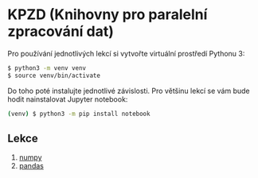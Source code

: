 # KPZD (Knihovny pro paralelní zpracování dat)
Pro používání jednotlivých lekcí si vytvořte virtuální prostředí Pythonu 3:
```bash
$ python3 -m venv venv
$ source venv/bin/activate
```

Do toho poté instalujte jednotlivé závislosti. Pro většinu lekcí se vám bude hodit nainstalovat
Jupyter notebook:
```bash
(venv) $ python3 -m pip install notebook
```

## Lekce
1) [numpy](numpy)
2) [pandas](pandas)

[//]: # (3&#41; [TensorFlow]&#40;tf&#41;)
[//]: # (4&#41; [MNIST with Keras]&#40;ml/mnist&#41;)
[//]: # (5&#41; [Handling overfitting&#41;]&#40;ml/overfit&#41;)
[//]: # (6&#41; [Convolutional networks]&#40;ml/convnet&#41;)
[//]: # (7&#41; [Transfer learning, data augmentation]&#40;ml/transfer-learning&#41;)
[//]: # (8&#41; [Segmentation]&#40;ml/segmentation&#41;)
